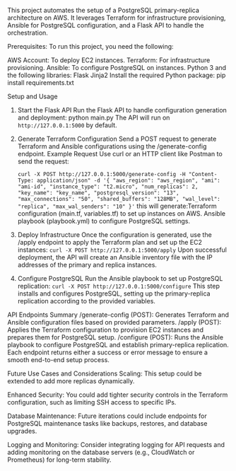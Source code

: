 This project automates the setup of a PostgreSQL primary-replica architecture on AWS. It leverages Terraform for infrastructure provisioning, Ansible for PostgreSQL configuration, and a Flask API to handle the orchestration.

Prerequisites:
To run this project, you need the following:

AWS Account: To deploy EC2 instances.
Terraform: For infrastructure provisioning.
Ansible: To configure PostgreSQL on instances.
Python 3 and the following libraries:
Flask
Jinja2
Install the required Python package:
pip install requirements.txt

Setup and Usage
1. Start the Flask API
Run the Flask API to handle configuration generation and deployment:
python main.py
The API will run on `http://127.0.0.1:5000` by default.
2. Generate Terraform Configuration
Send a POST request to generate Terraform and Ansible configurations using the /generate-config endpoint.
Example Request
Use curl or an HTTP client like Postman to send the request:

     `curl -X POST http://127.0.0.1:5000/generate-config -H "Content-Type: application/json" -d '{
    "aws_region": "aws_region",
    "ami": "ami-id",
    "instance_type": "t2.micro",
    "num_replicas": 2,
    "key_name": "key_name",
    "postgresql_version": "13",
    "max_connections": "50",
    "shared_buffers": "128MB",
    "wal_level": "replica",
    "max_wal_senders": "10"
     }'`  this will generate:Terraform configuration (main.tf, variables.tf) to set up instances on AWS.
      Ansible playbook (playbook.yml) to configure PostgreSQL settings.

3. Deploy Infrastructure
Once the configuration is generated, use the /apply endpoint to apply the Terraform plan and set up the EC2 instances:
`curl -X POST http://127.0.0.1:5000/apply`
Upon successful deployment, the API will create an Ansible inventory file with the IP addresses of the primary and replica instances.

4. Configure PostgreSQL
Run the Ansible playbook to set up PostgreSQL replication:
`curl -X POST http://127.0.0.1:5000/configure`
This step installs and configures PostgreSQL, setting up the primary-replica replication according to the provided variables.

API Endpoints Summary
/generate-config (POST): Generates Terraform and Ansible configuration files based on provided parameters.
/apply (POST): Applies the Terraform configuration to provision EC2 instances and prepares them for PostgreSQL setup.
/configure (POST): Runs the Ansible playbook to configure PostgreSQL and establish primary-replica replication.
Each endpoint returns either a success or error message to ensure a smooth end-to-end setup process.

Future Use Cases and Considerations
Scaling: This setup could be extended to add more replicas dynamically.

Enhanced Security: You could add tighter security controls in the Terraform configuration, such as limiting SSH access to specific IPs.

Database Maintenance: Future iterations could include endpoints for PostgreSQL maintenance tasks like backups, restores, and database upgrades.

Logging and Monitoring: Consider integrating logging for API requests and adding monitoring on the database servers (e.g., CloudWatch or Prometheus) for long-term stability.

